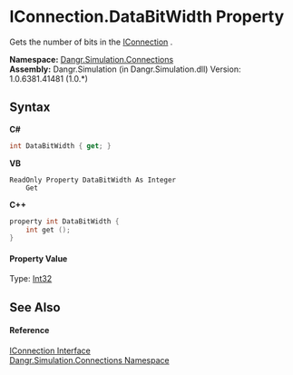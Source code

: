 # IConnection.DataBitWidth Property 
 

Gets the number of bits in the <a href="T_Dangr_Simulation_Connections_IConnection">IConnection</a> .

**Namespace:**&nbsp;<a href="N_Dangr_Simulation_Connections">Dangr.Simulation.Connections</a><br />**Assembly:**&nbsp;Dangr.Simulation (in Dangr.Simulation.dll) Version: 1.0.6381.41481 (1.0.*)

## Syntax

**C#**<br />
``` C#
int DataBitWidth { get; }
```

**VB**<br />
``` VB
ReadOnly Property DataBitWidth As Integer
	Get
```

**C++**<br />
``` C++
property int DataBitWidth {
	int get ();
}
```


#### Property Value
Type: <a href="http://msdn2.microsoft.com/en-us/library/td2s409d" target="_blank">Int32</a>

## See Also


#### Reference
<a href="T_Dangr_Simulation_Connections_IConnection">IConnection Interface</a><br /><a href="N_Dangr_Simulation_Connections">Dangr.Simulation.Connections Namespace</a><br />